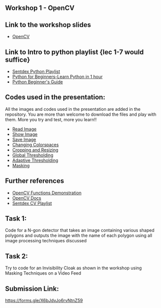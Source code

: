 ## Workshop 1 - OpenCV

## Link to the workshop slides
- [OpenCV](https://docs.google.com/presentation/d/1hrVRDUTWKF5IjQAbo1G6NIG1TVp25bNuBvw8BT7SoHU/edit?usp=sharing)

## Link to Intro to python playlist {lec 1-7 would suffice}
- [Sentdex Python Playlist](https://www.youtube.com/watch?v=eXBD2bB9-RA&list=PLQVvvaa0QuDeAams7fkdcwOGBpGdHpXln)
- [Python for Beginners-Learn Python in 1 hour](https://youtu.be/kqtD5dpn9C8?si=Vm-AFsbV97xW-7sL)
- [Python Beginner's Guide](https://wiki.python.org/moin/BeginnersGuide)

## Codes used in the presentation:
All the images and codes used in the presentation are added in the repository. You are more than welcome to download the files and play with them. More you try and test, more you learn!!
- [Read Image](https://github.com/Robotics-Club-IIT-BHU/Robotics-Winter-Camp-2023/blob/main/Workshop1_OpenCV/read_mage.py)
- [Show Image](https://github.com/Robotics-Club-IIT-BHU/Robotics-Winter-Camp-2023/blob/main/Workshop1_OpenCV/show_image.py)
- [Save Image](https://github.com/Robotics-Club-IIT-BHU/Robotics-Winter-Camp-2023/blob/main/Workshop1_OpenCV/save_image.py)
- [Changing Colorspaces](https://github.com/Robotics-Club-IIT-BHU/Robotics-Winter-Camp-2023/blob/main/Workshop1_OpenCV/changing_colorspaces.py)
- [Cropping and Resizing](https://github.com/Robotics-Club-IIT-BHU/Robotics-Winter-Camp-2023/blob/main/Workshop1_OpenCV/resize_crop.py)
- [Global Thresholding](https://github.com/Robotics-Club-IIT-BHU/Robotics-Winter-Camp-2023/blob/main/Workshop1_OpenCV/global_thresholding.py)
- [Adaptive Thresholding](https://github.com/Robotics-Club-IIT-BHU/Robotics-Winter-Camp-2023/blob/main/Workshop1_OpenCV/adaptive_thresholding.py)
- [Masking](https://github.com/Robotics-Club-IIT-BHU/Robotics-Winter-Camp-2023/blob/main/Workshop1_OpenCV/masking.py)

## Further references
- [OpenCV Functions Demonstration](https://github.com/ajitsingh98/Hands-on-with-OpenCV/blob/main/Hands-on-with-openCV.ipynb)
- [OpenCV Docs](https://docs.opencv.org/4.x/d2/d96/tutorial_py_table_of_contents_imgproc.html)
- [Sentdex CV Playlist](https://www.youtube.com/watch?v=Z78zbnLlPUA&list=PLQVvvaa0QuDdttJXlLtAJxJetJcqmqlQq)

## Task 1: 
Code for a N-gon detector that takes an image containing various shaped polygons and outputs the image with the name of each polygon using all image processing techniques discussed

## Task 2: 
Try to code for an Invisibility Cloak as shown in the workshop using Masking Techniques on a Video Feed

## Submission Link: 
https://forms.gle/X6bJdvJo6rvNtnZ59
